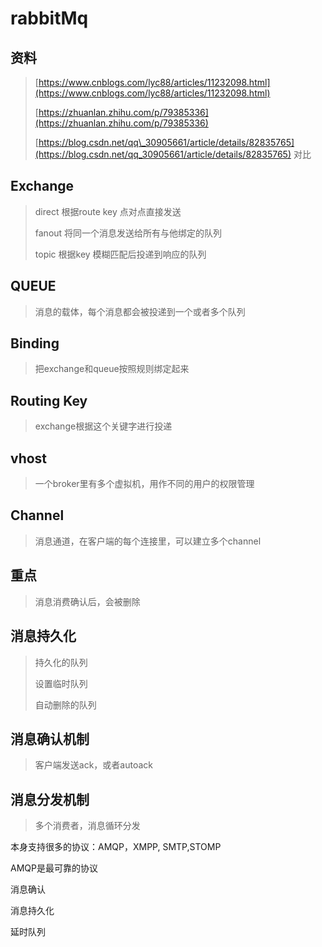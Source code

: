 # rabbitMq

## 资料

> [https://www.cnblogs.com/lyc88/articles/11232098.html](https://www.cnblogs.com/lyc88/articles/11232098.html)
>
> [https://zhuanlan.zhihu.com/p/79385336](https://zhuanlan.zhihu.com/p/79385336)
>
> [https://blog.csdn.net/qq\_30905661/article/details/82835765](https://blog.csdn.net/qq_30905661/article/details/82835765)  对比

## Exchange

> direct  根据route key 点对点直接发送
>
> fanout 将同一个消息发送给所有与他绑定的队列
>
> topic  根据key 模糊匹配后投递到响应的队列

## QUEUE

> 消息的载体，每个消息都会被投递到一个或者多个队列

## Binding

> 把exchange和queue按照规则绑定起来

## Routing Key

> exchange根据这个关键字进行投递

## vhost

> 一个broker里有多个虚拟机，用作不同的用户的权限管理

## Channel

> 消息通道，在客户端的每个连接里，可以建立多个channel

## 重点

> 消息消费确认后，会被删除

## 消息持久化

> 持久化的队列
>
> 设置临时队列
>
> 自动删除的队列

## 消息确认机制

> 客户端发送ack，或者autoack

## 消息分发机制

> 多个消费者，消息循环分发

本身支持很多的协议：AMQP，XMPP, SMTP,STOMP

AMQP是最可靠的协议

消息确认

消息持久化

延时队列

